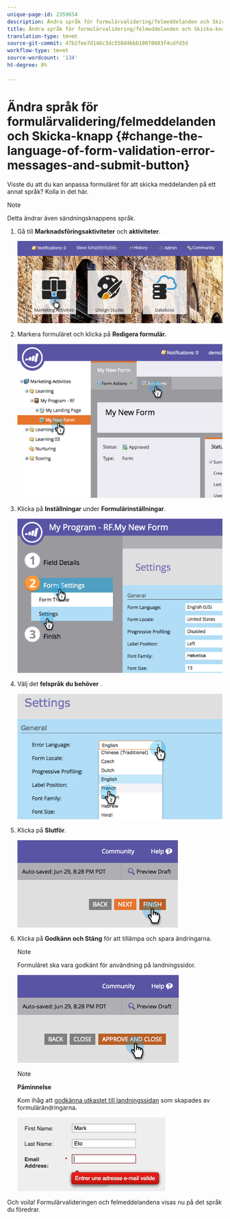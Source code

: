 ```yaml
---
unique-page-id: 2359654
description: Ändra språk för formulärvalidering/felmeddelanden och Skicka-knapp - Marketo Docs - Produktdokumentation
title: Ändra språk för formulärvalidering/felmeddelanden och Skicka-knapp
translation-type: tm+mt
source-git-commit: 47b2fee7d146c3dc558d4bbb10070683f4cdfd3d
workflow-type: tm+mt
source-wordcount: '134'
ht-degree: 0%

---
```



# Ändra språk för formulärvalidering/felmeddelanden och Skicka-knapp {#change-the-language-of-form-validation-error-messages-and-submit-button}

Visste du att du kan anpassa formuläret för att skicka meddelanden på ett annat språk? Kolla in det här.

>[!NOTE]
>
>Detta ändrar även sändningsknappens språk.

1. Gå till **Marknadsföringsaktiviteter** och **aktiviteter**.

   ![](assets/login-marketing-activities-6.png)

1. Markera formuläret och klicka på **Redigera formulär.**

   ![](assets/image2014-9-15-12-3a47-3a46.png)

1. Klicka på **Inställningar** under **Formulärinställningar**.

   ![](assets/image2014-9-15-12-3a48-3a5.png)

1. Välj det **felspråk** **du behöver** .

   ![](assets/image2014-9-15-12-3a48-3a26.png)

1. Klicka på **Slutför**.

   ![](assets/image2014-9-15-12-3a48-3a43.png)

1. Klicka på **Godkänn och Stäng** för att tillämpa och spara ändringarna.

   >[!NOTE]
   >
   >Formuläret ska vara godkänt för användning på landningssidor.

   ![](assets/image2014-9-15-12-3a49-3a26.png)

   >[!NOTE]
   >
   >**Påminnelse**
   >
   >
   >Kom ihåg att [godkänna utkastet till landningssidan](../../../../product-docs/demand-generation/landing-pages/understanding-landing-pages/approve-unapprove-or-delete-a-landing-page.md) som skapades av formulärändringarna.

   ![](assets/image2014-9-15-12-3a50-3a11.png)

Och voila! Formulärvalideringen och felmeddelandena visas nu på det språk du föredrar.